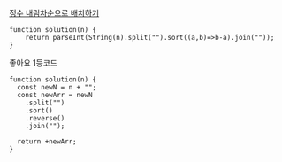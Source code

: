 [정수 내림차순으로 배치하기](https://programmers.co.kr/learn/courses/30/lessons/12933?language=javascript)

```JS
function solution(n) {
    return parseInt(String(n).split("").sort((a,b)=>b-a).join(""));
}
```

좋아요 1등코드

```JS
function solution(n) {
  const newN = n + "";
  const newArr = newN
    .split("")
    .sort()
    .reverse()
    .join("");

  return +newArr;
}

```